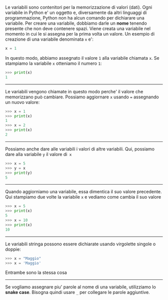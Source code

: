 Le variabili sono contenitori per la memorizzazione di valori (dati).
Ogni variabile in Python e' un oggetto e, diversamente da altri linguaggi di programmazione, Python non ha alcun comando per dichiarare una variabile.
Per creare una variabile, dobbiamo darle un **nome** tenendo presente che non deve contenere spazi.
Viene creata una variabile nel momento in cui le si assegna per la prima volta un valore.
Un esempio di creazione di una variabile denominata `x` e':
```python
x = 1
```
In questo modo, abbiamo assegnato il valore `1` alla variabile chiamata `x`.
Se stampiamo la variabile `x` otteniamo il numero `1`:
```python
>>> print(x)
1
```

---

Le variabili vengono chiamate in questo modo perche' il valore che memorizzano può cambiare.
Possiamo aggiornare `x` usando `=` assegnando un nuovo valore:
```python
>>> x = 1
>>> print(x)
1
>>> x = 2
>>> print(x)
2
```

---

Possiamo anche dare alle variabili i valori di altre variabili. Qui, possiamo dare alla variabile `y` il valore di` x`
```python
>>> x = 5
>>> y = x
>>> print(y)
5
```

---

Quando aggiorniamo una variabile, essa dimentica il suo valore precedente.
Qui stampiamo due volte la variabile `x` e vediamo come cambia il suo valore
```python
>>> x = 5
>>> print(x)
5
>>> x = 10
>>> print(x)
10
```

---

Le variabili stringa possono essere dichiarate usando virgolette singole o doppie:
```python
>>> x = "Maggio"
>>> x = 'Maggio'
```
Entrambe sono la stessa cosa

---

Se vogliamo assegnare piu' parole al nome di una variabile, utilizziamo lo **snake case**.
Bisogna quindi usare `_` per collegare le parole aggiuntive.
